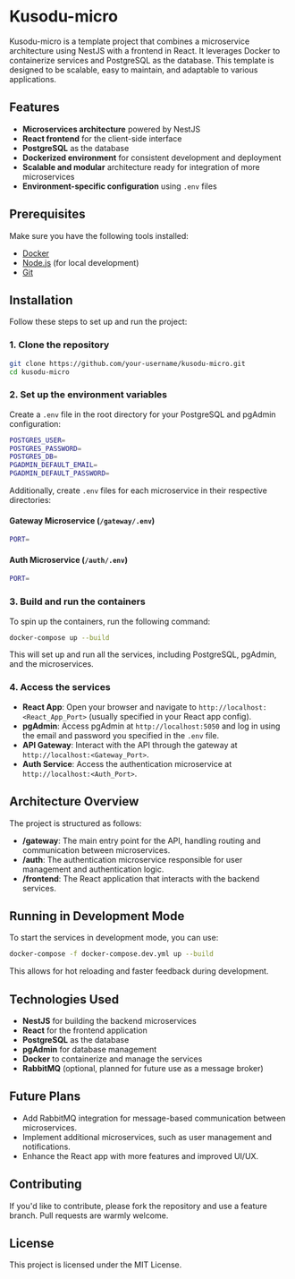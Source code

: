 
# Kusodu-micro

Kusodu-micro is a template project that combines a microservice architecture using NestJS with a frontend in React. It leverages Docker to containerize services and PostgreSQL as the database. This template is designed to be scalable, easy to maintain, and adaptable to various applications.

## Features

- **Microservices architecture** powered by NestJS
- **React frontend** for the client-side interface
- **PostgreSQL** as the database
- **Dockerized environment** for consistent development and deployment
- **Scalable and modular** architecture ready for integration of more microservices
- **Environment-specific configuration** using `.env` files

## Prerequisites

Make sure you have the following tools installed:

- [Docker](https://docs.docker.com/get-docker/)
- [Node.js](https://nodejs.org/en/download/) (for local development)
- [Git](https://git-scm.com/book/en/v2/Getting-Started-Installing-Git)

## Installation

Follow these steps to set up and run the project:

### 1. Clone the repository

```bash
git clone https://github.com/your-username/kusodu-micro.git
cd kusodu-micro
```

### 2. Set up the environment variables

Create a `.env` file in the root directory for your PostgreSQL and pgAdmin configuration:

```bash
POSTGRES_USER=
POSTGRES_PASSWORD=
POSTGRES_DB=
PGADMIN_DEFAULT_EMAIL=
PGADMIN_DEFAULT_PASSWORD=
```

Additionally, create `.env` files for each microservice in their respective directories:

#### Gateway Microservice (`/gateway/.env`)

```bash
PORT=
```

#### Auth Microservice (`/auth/.env`)

```bash
PORT=
```

### 3. Build and run the containers

To spin up the containers, run the following command:

```bash
docker-compose up --build
```

This will set up and run all the services, including PostgreSQL, pgAdmin, and the microservices.

### 4. Access the services

- **React App**: Open your browser and navigate to `http://localhost:<React_App_Port>` (usually specified in your React app config).
- **pgAdmin**: Access pgAdmin at `http://localhost:5050` and log in using the email and password you specified in the `.env` file.
- **API Gateway**: Interact with the API through the gateway at `http://localhost:<Gateway_Port>`.
- **Auth Service**: Access the authentication microservice at `http://localhost:<Auth_Port>`.

## Architecture Overview

The project is structured as follows:

- **/gateway**: The main entry point for the API, handling routing and communication between microservices.
- **/auth**: The authentication microservice responsible for user management and authentication logic.
- **/frontend**: The React application that interacts with the backend services.

## Running in Development Mode

To start the services in development mode, you can use:

```bash
docker-compose -f docker-compose.dev.yml up --build
```

This allows for hot reloading and faster feedback during development.

## Technologies Used

- **NestJS** for building the backend microservices
- **React** for the frontend application
- **PostgreSQL** as the database
- **pgAdmin** for database management
- **Docker** to containerize and manage the services
- **RabbitMQ** (optional, planned for future use as a message broker)

## Future Plans

- Add RabbitMQ integration for message-based communication between microservices.
- Implement additional microservices, such as user management and notifications.
- Enhance the React app with more features and improved UI/UX.

## Contributing

If you'd like to contribute, please fork the repository and use a feature branch. Pull requests are warmly welcome.

## License

This project is licensed under the MIT License.
